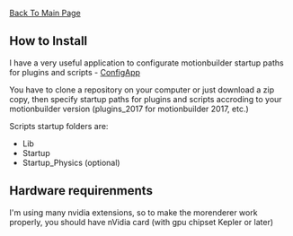 [Back To Main Page](README.md)

## How to Install ##

I have a very useful application to configurate motionbuilder startup paths for plugins and scripts - [ConfigApp](https://github.com/Neill3d/MoBu_ConfigApp)

You have to clone a repository on your computer or just download a zip copy, then specify startup paths for plugins and scripts accroding to your motionbuilder version (plugins_2017 for motionbuilder 2017, etc.)

Scripts startup folders are:
- Lib
- Startup
- Startup_Physics (optional)

## Hardware requirenments ##

 I'm using many nvidia extensions, so to make the morenderer work properly, you should have nVidia card (with gpu chipset Kepler or later)
